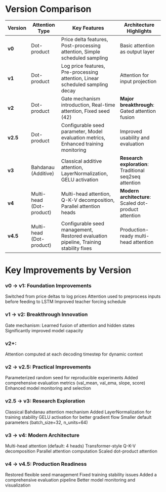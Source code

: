 # Version Comparison
|  Version | Attention Type | Key Features | Architecture Highlights |
|----------|---------------|--------------|------------------------|
| **v0**   | Dot-product              | Price delta features, Post-processing attention, Simple scheduled sampling           | Basic attention as output layer |
| **v1**   | Dot-product              | Log price features, Pre-processing attention, Linear scheduled sampling decay        | Attention for input projection |
| **v2**   | Dot-product              | Gate mechanism introduction, Real-time attention, Fixed seed (42)                    | **Major breakthrough**: Gated attention fusion |
| **v2.5** | Dot-product              | Configurable seed parameter, Model evaluation metrics, Enhanced training monitoring  | Improved usability and evaluation |
| **v3**   | Bahdanau (Additive)      | Classical additive attention, LayerNormalization, GELU activation                    | **Research exploration**: Traditional seq2seq attention |
| **v4**   | Multi-head (Dot-product) | Multi-head attention, Q-K-V decomposition, Parallel attention heads                  | **Modern architecture**: Scaled dot-product attention |
| **v4.5** | Multi-head (Dot-product) | Configurable seed management, Restored evaluation pipeline, Training stability fixes | Production-ready multi-head attention |

# Key Improvements by Version
### v0 → v1: Foundation Improvements
Switched from price deltas to log prices
Attention used to preprocess inputs before feeding to LSTM
Improved teacher forcing schedule

### v1 → v2: Breakthrough Innovation
Gate mechanism: Learned fusion of attention and hidden states
Significantly improved model capacity

### v2+:
Attention computed at each decoding timestep for dynamic context

### v2 → v2.5: Practical Improvements
Parameterized random seed for reproducible experiments
Added comprehensive evaluation metrics (val_mean, val_ema, slope, score)
Enhanced model monitoring and selection

### v2.5 → v3: Research Exploration
Classical Bahdanau attention mechanism
Added LayerNormalization for training stability
GELU activation for better gradient flow
Smaller default parameters (batch_size=32, n_units=64)

### v3 → v4: Modern Architecture
Multi-head attention (default: 4 heads)
Transformer-style Q-K-V decomposition
Parallel attention computation
Scaled dot-product attention

### v4 → v4.5: Production Readiness
Restored flexible seed management
Fixed training stability issues
Added a comprehensive evaluation pipeline
Better model monitoring and visualization
